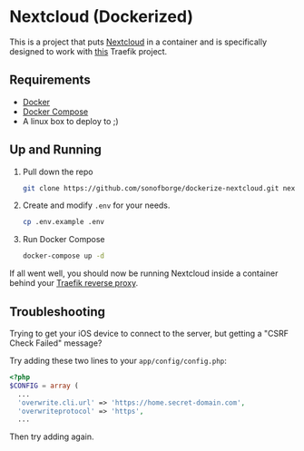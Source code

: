 # Nextcloud (Dockerized)

This is a project that puts
[Nextcloud](https://nextcloud.com/)
in a container and is specifically designed to work with
[this](https://github.com/sonofborge/dockerize-traefik)
Traefik project.

## Requirements

*   [Docker](https://docs.docker.com/install/)
*   [Docker Compose](https://docs.docker.com/compose/install/)
*   A linux box to deploy to ;)

## Up and Running

1.  Pull down the repo

    ```sh
    git clone https://github.com/sonofborge/dockerize-nextcloud.git nextcloud
    ```

1.  Create and modify `.env` for your needs.

    ```sh
    cp .env.example .env
    ```

1.  Run Docker Compose

    ```sh
    docker-compose up -d
    ```

If all went well,
you should now be running Nextcloud inside a container behind your
[Traefik reverse proxy](https://github.com/sonofborge/dockerize-traefik).

## Troubleshooting

Trying to get your iOS device to connect to the server,
but getting a "CSRF Check Failed" message?

Try adding these two lines to your `app/config/config.php`:

```php
<?php
$CONFIG = array (
  ...
  'overwrite.cli.url' => 'https://home.secret-domain.com',
  'overwriteprotocol' => 'https',
  ...
```

Then try adding again.

